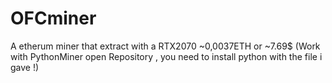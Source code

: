 # OFCminer
A etherum miner that extract with a RTX2070 ~0,0037ETH or ~7.69$ (Work with PythonMiner open Repository , you need to install python with the file i gave !)
